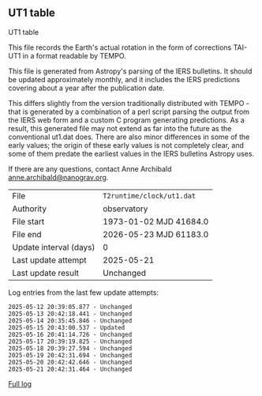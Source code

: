 
## UT1 table

UT1 table

This file records the Earth's actual rotation in the form of
corrections TAI-UT1 in a format readable by TEMPO.

This file is generated from Astropy's parsing of the IERS
bulletins. It should be updated approximately monthly, and it
includes the IERS predictions covering about a year after the
publication date.

This differs slightly from the version traditionally distributed
with TEMPO - that is generated by a combination of a perl script
parsing the output from the IERS web form and a custom C program
generating predictions. As a result, this generated file may not
extend as far into the future as the conventional ut1.dat does.
There are also minor differences in some of the early values; the
origin of these early values is not completely clear, and some of
them predate the earliest values in the IERS bulletins Astropy uses.

If there are any questions, contact Anne Archibald
<anne.archibald@nanograv.org>.

|     |     |
|:--- |:--- |
| File | `T2runtime/clock/ut1.dat` |
| Authority | observatory |
| File start | 1973-01-02 MJD 41684.0 |
| File end | 2026-05-23 MJD 61183.0 |
| Update interval (days) | 0 |
| Last update attempt | 2025-05-21 |
| Last update result | Unchanged |

Log entries from the last few update attempts:
```
2025-05-12 20:39:05.877 - Unchanged
2025-05-13 20:42:18.441 - Unchanged
2025-05-14 20:35:45.846 - Unchanged
2025-05-15 20:43:00.537 - Updated
2025-05-16 20:41:14.726 - Unchanged
2025-05-17 20:39:19.825 - Unchanged
2025-05-18 20:39:27.594 - Unchanged
2025-05-19 20:42:31.694 - Unchanged
2025-05-20 20:42:42.646 - Unchanged
2025-05-21 20:42:31.464 - Unchanged
```
[Full log](https://raw.githubusercontent.com/ipta/pulsar-clock-corrections/main/log/T2runtime/clock/ut1.dat.log)
